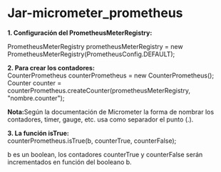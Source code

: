 # Jar-micrometer_prometheus

<b>1. Configuración del PrometheusMeterRegistry:</b>

  PrometheusMeterRegistry prometheusMeterRegistry = new PrometheusMeterRegistry(PrometheusConfig.DEFAULT);
  
<b>2. Para crear los contadores:</b><br>
  CounterPrometheus counterPrometheus = new CounterPrometheus();
  Counter counter = counterPrometheus.createCounter(prometheusMeterRegistry, "nombre.counter");
  
  <b>Nota:</b>Según la documentación de Micrometer la forma de nombrar los contadores, timer, gauge, etc. usa como separador el punto (.).
  
<b>3. La función isTrue:</b><br>
  counterPrometheus.isTrue(b, counterTrue, counterFalse);
  
  b es un boolean, los contadores counterTrue y counterFalse serán incrementados en función del booleano b.
